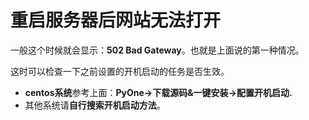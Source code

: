 # 重启服务器后网站无法打开

一般这个时候就会显示：**502 Bad Gateway**。也就是上面说的第一种情况。

这时可以检查一下之前设置的开机启动的任务是否生效。

* **centos系统**参考上面：**PyOne-&gt;下载源码&一键安装-&gt;配置开机启动.**
* 其他系统请**自行搜索开机启动方法**。




